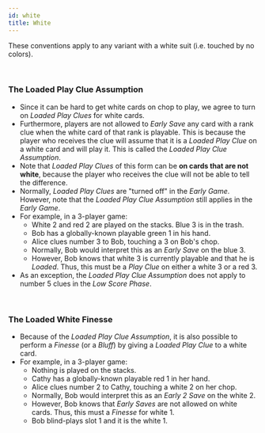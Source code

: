 ```yaml
---
id: white
title: White
---
```


These conventions apply to any variant with a white suit (i.e. touched by no colors).

<br />

### The Loaded Play Clue Assumption

- Since it can be hard to get white cards on chop to play, we agree to turn on *Loaded Play Clues* for white cards.
- Furthermore, players are not allowed to *Early Save* any card with a rank clue when the white card of that rank is playable. This is because the player who receives the clue will assume that it is a *Loaded Play Clue* on a white card and will play it. This is called the *Loaded Play Clue Assumption*.
- Note that *Loaded Play Clues* of this form can be **on cards that are not white**, because the player who receives the clue will not be able to tell the difference.
- Normally, *Loaded Play Clues* are "turned off" in the *Early Game*. However, note that the *Loaded Play Clue Assumption* still applies in the *Early Game*.
- For example, in a 3-player game:
  - White 2 and red 2 are played on the stacks. Blue 3 is in the trash.
  - Bob has a globally-known playable green 1 in his hand.
  - Alice clues number 3 to Bob, touching a 3 on Bob's chop.
  - Normally, Bob would interpret this as an *Early Save* on the blue 3.
  - However, Bob knows that white 3 is currently playable and that he is *Loaded*. Thus, this must be a *Play Clue* on either a white 3 or a red 3.
- As an exception, the *Loaded Play Clue Assumption* does not apply to number 5 clues in the *Low Score Phase*.

<br />

### The Loaded White Finesse

- Because of the *Loaded Play Clue Assumption*, it is also possible to perform a *Finesse* (or a *Bluff*) by giving a *Loaded Play Clue* to a white card.
- For example, in a 3-player game:
  - Nothing is played on the stacks.
  - Cathy has a globally-known playable red 1 in her hand.
  - Alice clues number 2 to Cathy, touching a white 2 on her chop.
  - Normally, Bob would interpret this as an *Early 2 Save* on the white 2.
  - However, Bob knows that *Early Saves* are not allowed on white cards. Thus, this must a *Finesse* for white 1.
  - Bob blind-plays slot 1 and it is the white 1.
